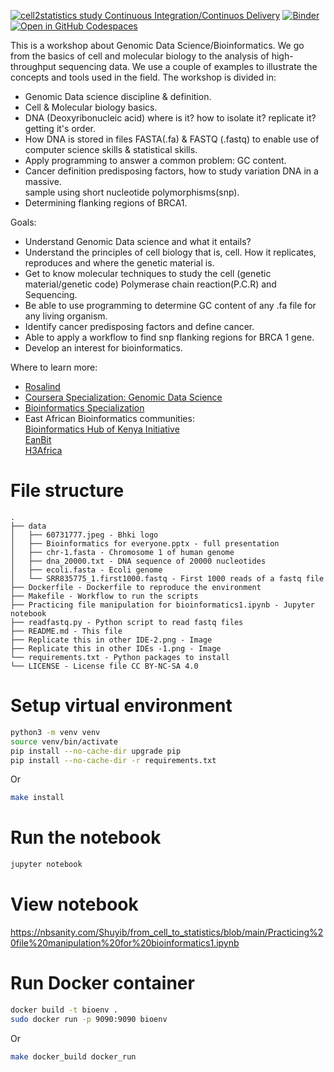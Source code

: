 [![cell2statistics study Continuous Integration/Continuos Delivery](https://github.com/Shuyib/from_cell_to_statistics/actions/workflows/dev.yml/badge.svg)](https://github.com/Shuyib/from_cell_to_statistics/actions/workflows/devops.yml)
[![Binder](https://mybinder.org/badge_logo.svg)](https://mybinder.org/v2/gh/Shuyib/from_cell_to_statistics/HEAD)
[![Open in GitHub Codespaces](https://github.com/codespaces/badge.svg)](https://codespaces.new/Shuyib/from_cell_to_statistics) 



This is a workshop about Genomic Data Science/Bioinformatics. We go from the basics of cell
and molecular biology to the analysis of high-throughput sequencing data. We use a couple of
examples to illustrate the concepts and tools used in the field. The workshop is divided in:

* Genomic Data science discipline & definition.      
* Cell & Molecular biology basics.     
* DNA (Deoxyribonucleic acid) where is it? how to isolate it? replicate it?   
  getting it's order.    
* How DNA is stored in files FASTA(.fa) & FASTQ (.fastq) to enable use of computer
  science skills & statistical skills.     
* Apply programming to answer a common problem: GC content.    
* Cancer definition predisposing factors, how to study variation DNA in a massive.    
  sample using short nucleotide polymorphisms(snp).   
* Determining flanking regions of BRCA1.   

Goals:
* Understand Genomic Data science and what it entails?       
* Understand the principles of cell biology that is, cell. How it replicates, reproduces
  and where the genetic material is.   
* Get to know molecular techniques to study the cell (genetic material/genetic code)
  Polymerase chain reaction(P.C.R) and Sequencing.   
* Be able to use programming to determine GC content of any .fa file for any living
  organism.     
* Identify cancer predisposing factors and define cancer.     
* Able to apply a workflow to find snp flanking regions for BRCA 1 gene.      
* Develop an interest for bioinformatics.

Where to learn more:   
* [Rosalind](https://rosalind.info/problems/locations/)    
* [Coursera Specialization: Genomic Data Science](https://www.coursera.org/specializations/genomic-data-science)    
* [Bioinformatics Specialization](https://www.coursera.org/specializations/genomic-data-science)     
* East African Bioinformatics communities:    
  [Bioinformatics Hub of Kenya Initiative](bhki.org)         
  [EanBit](https://eanbit.icipe.org/)    
  [H3Africa](https://h3africa.org/)    

# File structure
```
.
├── data
│   ├── 60731777.jpeg - Bhki logo
│   ├── Bioinformatics for everyone.pptx - full presentation    	   
│   ├── chr-1.fasta - Chromosome 1 of human genome   
│   ├── dna_20000.txt - DNA sequence of 20000 nucleotides   
│   ├── ecoli.fasta - Ecoli genome   
│   └── SRR835775_1.first1000.fastq - First 1000 reads of a fastq file   
├── Dockerfile - Dockerfile to reproduce the environment   
├── Makefile - Workflow to run the scripts   
├── Practicing file manipulation for bioinformatics1.ipynb - Jupyter notebook  
├── readfastq.py - Python script to read fastq files  
├── README.md - This file  
├── Replicate this in other IDE-2.png - Image  
├── Replicate this in other IDEs -1.png - Image   
└── requirements.txt - Python packages to install   
└── LICENSE - License file CC BY-NC-SA 4.0   
```

# Setup virtual environment
```bash
python3 -m venv venv
source venv/bin/activate 
pip install --no-cache-dir upgrade pip
pip install --no-cache-dir -r requirements.txt
```
Or

``` bash
make install
```

# Run the notebook   
```bash
jupyter notebook 
```
# View notebook    
https://nbsanity.com/Shuyib/from_cell_to_statistics/blob/main/Practicing%20file%20manipulation%20for%20bioinformatics1.ipynb

# Run Docker container   
```bash
docker build -t bioenv .
sudo docker run -p 9090:9090 bioenv
```

Or
    
```bash
make docker_build docker_run
```
